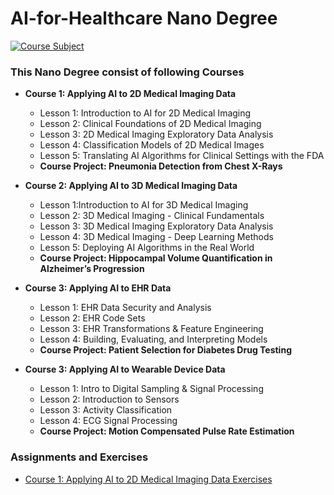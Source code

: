 # AI-for-Healthcare Nano Degree

[![Course Subject](https://img.shields.io/badge/Completed-no-green.svg?style=flat&logo=appveyor)](https://github.com/mayank1101/https://github.com/mayank1101/AI-for-Healthcare/actions?query=workflow%3A%22C%2FC%2B%2B+WorkFlow%22)

### This Nano Degree consist of following Courses 

* **Course 1: Applying AI to 2D Medical Imaging Data**
  * Lesson 1: Introduction to AI for 2D Medical Imaging
  * Lesson 2: Clinical Foundations of 2D Medical Imaging
  * Lesson 3: 2D Medical Imaging Exploratory Data Analysis
  * Lesson 4: Classification Models of 2D Medical Images
  * Lesson 5: Translating AI Algorithms for Clinical Settings with the FDA
  * **Course Project: Pneumonia Detection from Chest X-Rays**
  
* **Course 2: Applying AI to 3D Medical Imaging Data**
  * Lesson 1:Introduction to AI for 3D Medical Imaging
  * Lesson 2: 3D Medical Imaging - Clinical Fundamentals
  * Lesson 3: 3D Medical Imaging Exploratory Data Analysis
  * Lesson 4: 3D Medical Imaging - Deep Learning Methods
  * Lesson 5: Deploying AI Algorithms in the Real World
  * **Course Project: Hippocampal Volume Quantification in Alzheimer’s Progression**

* **Course 3: Applying AI to EHR Data**
  * Lesson 1: EHR Data Security and Analysis
  * Lesson 2: EHR Code Sets
  * Lesson 3: EHR Transformations & Feature Engineering
  * Lesson 4: Building, Evaluating, and Interpreting Models
  * **Course Project: Patient Selection for Diabetes Drug Testing**

* **Course 3: Applying AI to Wearable Device Data**
  * Lesson 1: Intro to Digital Sampling & Signal Processing
  * Lesson 2: Introduction to Sensors
  * Lesson 3: Activity Classification
  * Lesson 4: ECG Signal Processing
  * **Course Project: Motion Compensated Pulse Rate Estimation**

### Assignments and Exercises 
* [Course 1: Applying AI to 2D Medical Imaging Data Exercises](https://github.com/mayank1101/AI-for-Healthcare/tree/main/Applying%20AI%20to%202D%20Medical%20Imaging%20Data)
